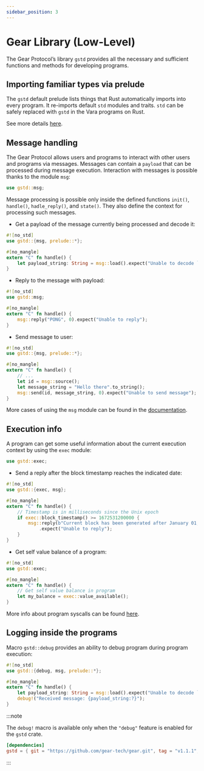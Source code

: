 ```yaml
---
sidebar_position: 3
---
```


# Gear Library (Low-Level)

The Gear Protocol’s library `gstd` provides all the necessary and sufficient functions and methods for developing programs.

## Importing familiar types via prelude

The `gstd` default prelude lists things that Rust automatically imports into every program. It re-imports default `std` modules and traits. `std` can be safely replaced with `gstd` in the Vara programs on Rust.

See more details [here](https://docs.rs/gstd/latest/gstd/prelude/index.html).

## Message handling

The Gear Protocol allows users and programs to interact with other users and programs via messages. Messages can contain a `payload` that can be processed during message execution. Interaction with messages is possible thanks to the module `msg`:

```rust
use gstd::msg;
```

Message processing is possible only inside the defined functions `init()`, `handle()`, `hadle_reply()`, and `state()`. They also define the context for processing such messages.

- Get a payload of the message currently being processed and decode it:

```rust
#![no_std]
use gstd::{msg, prelude::*};

#[no_mangle]
extern "C" fn handle() {
    let payload_string: String = msg::load().expect("Unable to decode `String`");
}
```

- Reply to the message with payload:

```rust
#![no_std]
use gstd::msg;

#[no_mangle]
extern "C" fn handle() {
    msg::reply("PONG", 0).expect("Unable to reply");
}
```

- Send message to user:

```rust
#![no_std]
use gstd::{msg, prelude::*};

#[no_mangle]
extern "C" fn handle() {
    // ...
    let id = msg::source();
    let message_string = "Hello there".to_string();
    msg::send(id, message_string, 0).expect("Unable to send message");
}
```

More cases of using the `msg` module can be found in the [documentation](https://docs.rs/gstd/latest/gstd/msg/index.html).

## Execution info

A program can get some useful information about the current execution context by using the `exec` module:

```rust
use gstd::exec;
```

- Send a reply after the block timestamp reaches the indicated date:

```rust
#![no_std]
use gstd::{exec, msg};

#[no_mangle]
extern "C" fn handle() {
    // Timestamp is in milliseconds since the Unix epoch
    if exec::block_timestamp() >= 1672531200000 {
        msg::reply(b"Current block has been generated after January 01, 2023", 0)
            .expect("Unable to reply");
    }
}
```

- Get self value balance of a program:

```rust
#![no_std]
use gstd::exec;

#[no_mangle]
extern "C" fn handle() {
    // Get self value balance in program
    let my_balance = exec::value_available();
}
```

More info about program syscalls can be found [here](https://docs.rs/gstd/latest/gstd/exec/index.html).

## Logging inside the programs

Macro `gstd::debug` provides an ability to debug program during program execution:

```rust
#![no_std]
use gstd::{debug, msg, prelude::*};

#[no_mangle]
extern "C" fn handle() {
    let payload_string: String = msg::load().expect("Unable to decode `String`");
    debug!("Received message: {payload_string:?}");
}
```

:::note

The `debug!` macro is available only when the `"debug"` feature is enabled for the `gstd` crate.

```toml
[dependencies]
gstd = { git = "https://github.com/gear-tech/gear.git", tag = "v1.1.1", features = ["debug"] }
```

:::
